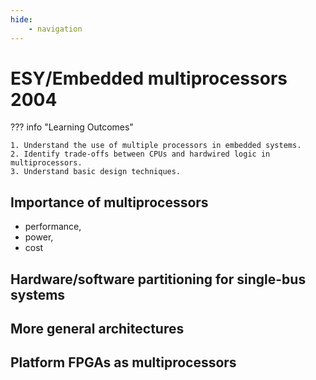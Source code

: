 ```yaml
---
hide:
    - navigation
---
```

# ESY/Embedded multiprocessors 2004

??? info "Learning Outcomes"

    1. Understand the use of multiple processors in embedded systems.
    2. Identify trade-offs between CPUs and hardwired logic in multiprocessors. 
    3. Understand basic design techniques.

## Importance of multiprocessors

- performance, 
- power,
- cost

## Hardware/software partitioning for single-bus systems

## More general architectures

## Platform FPGAs as multiprocessors
